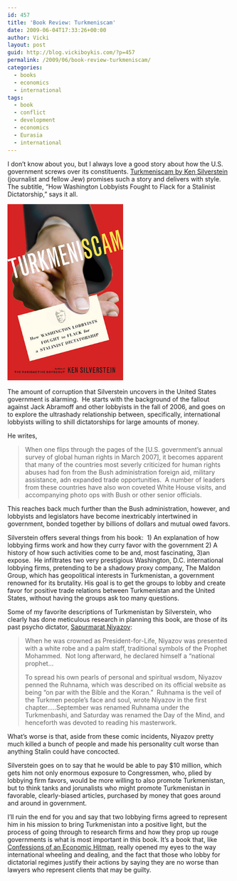 ```yaml
---
id: 457
title: 'Book Review: Turkmeniscam'
date: 2009-06-04T17:33:26+00:00
author: Vicki
layout: post
guid: http://blog.vickiboykis.com/?p=457
permalink: /2009/06/book-review-turkmeniscam/
categories:
  - books
  - economics
  - international
tags:
  - book
  - conflict
  - development
  - economics
  - Eurasia
  - international
---
```

I don&#8217;t know about you, but I always love a good story about how the U.S. government screws over its constituents. [Turkmeniscam by Ken Silverstein](http://www.amazon.com/Turkmeniscam-Washington-Lobbyists-Stalinist-Dictatorship/dp/140006743X) (journalist and fellow Jew) promises such a story and delivers with style. The subtitle, &#8220;How Washington Lobbyists Fought to Flack for a Stalinist Dictatorship,&#8221; says it all.

[<img class="aligncenter size-full wp-image-458" title="turkmeniscam_350" src="https://raw.githubusercontent.com/veekaybee/wlb/gh-pages/assets/images/2009/06/turkmeniscam_350.jpg" alt="turkmeniscam_350" width="260" height="396" />](https://raw.githubusercontent.com/veekaybee/wlb/gh-pages/assets/images/2009/06/turkmeniscam_350.jpg)

The amount of corruption that Silverstein uncovers in the United States government is alarming.  He starts with the background of the fallout against Jack Abramoff and other lobbyists in the fall of 2006, and goes on to explore the ultrashady relationship between, specifically, international lobbyists willing to shill dictatorships for large amounts of money.

He writes,

> <p style="text-align: left;">
>   When one flips through the pages of the [U.S. government&#8217;s annual survey of global human rights in March 2007], it becomes apparent that many of the countries most severly criticized for human rights abuses had fon from the Bush administration foreign aid, military assistance, adn expanded trade opportunities.  A number of leaders from these countries have also won coveted White House visits, and accompanying photo ops with Bush or other senior officials.
> </p>

<p style="text-align: left;">
  This reaches back much further than the Bush administration, however, and lobbyists and legislators have become inextricably intertwined in government, bonded together by billions of dollars and mutual owed favors.
</p>

<p style="text-align: left;">
  Silverstein offers several things from his book:  1) An explanation of how lobbying firms work and how they curry favor with the government 2) A history of how such activities come to be and, most fascinating, 3)an expose.  He infiltrates two very prestigious Washington, D.C. international lobbying firms, pretending to be a shadowy proxy company, The Maldon Group, which has geopolitical interests in Turkmenistan, a government renowned for its brutality. His goal is to get the groups to lobby and create favor for positive trade relations between Turkmenistan and the United States, without having the groups ask too many questions.
</p>

<p style="text-align: left;">
  Some of my favorite descriptions of Turkmenistan by Silverstein, who clearly has done meticulous research in planning this book, are those of its past psycho dictator, <a href="http://en.wikipedia.org/wiki/Saparmurat_Niyazov">Sapurmarat Niyazov</a>:
</p>

> <p style="text-align: left;">
>   When he was crowned as President-for-Life, Niyazov was presented with a white robe and a palm staff, traditional symbols of the Prophet Mohammed.  Not long afterward, he declared himself a &#8220;national prophet&#8230;
> </p>
> 
> <p style="text-align: left;">
>   To spread his own pearls of personal and spiritual wsdom, Niyazov penned the Ruhnama, which was described on its official website as being &#8220;on par with the Bible and the Koran.&#8221;  Ruhnama is the veil of the Turkmen people&#8217;s face and soul, wrote Niyazov in the first chapter&#8230;..September was renamed Ruhnama under the Turkmenbashi, and Saturday was renamed the Day of the Mind, and henceforth was devoted to reading his masterwork.
> </p>

What&#8217;s worse is that, aside from these comic incidents, Niyazov pretty much killed a bunch of people and made his personality cult worse than anything Stalin could have concocted.

Silverstein goes on to say that he would be able to pay $10 million, which gets him not only enormous exposure to Congressmen, who, plied by lobbying firm favors, would be more willing to also promote Turkmenistan, but to think tanks and jorunalists who might promote Turkmenistan in favorable, clearly-biased articles, purchased by money that goes around and around in government.

I&#8217;ll ruin the end for you and say that two lobbying firms agreed to represent him in his mission to bring Turkmenistan into a positive light, but the process of going through to research firms and how they prop up rouge governments is what is most important in this book. It&#8217;s a book that, like [Confessions of an Economic Hitman](http://www.amazon.com/Confessions-Economic-Hit-John-Perkins/dp/1576753018), really opened my eyes to the way international wheeling and dealing, and the fact that those who lobby for dictatorial regimes justify their actions by saying they are no worse than lawyers who represent clients that may be guilty.

<p style="text-align: left;">
  <p style="text-align: left;">